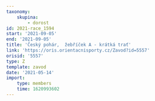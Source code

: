 ```yaml
---
taxonomy:
    skupina:
        - dorost
id: 2021-race_1594
start: '2021-09-05'
end: '2021-09-05'
title: 'Český pohár,  žebříček A - krátká trať'
link: 'https://oris.orientacnisporty.cz/Zavod?id=5557'
orisid: '5557'
type: Z
template: zavod
date: '2021-05-14'
import:
    type: members
    time: 1620993602
---
```


